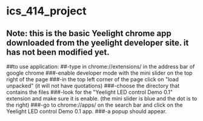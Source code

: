 # ics_414_project
## Note: this is the basic Yeelight chrome app downloaded from the yeelight developer site. it has not been modified yet. 
##to use application:
##-type in chrome://extensions/ in the address bar of google chrome
  ###-enable developer mode with the mini slider on the top right of the page
  ###-in the top left corner of the page click on "load unpacked" (it will not have quotations)
  ###-choose the directory that contains the files 
  ###-look for the "Yeelight LED control Demo 0.1" extension and make sure it is enable. (the mini slider is blue and the dot is to the right)
  ###-go to chrome://apps/ on the search bar and click on the Yeelight LED control Demo 0.1 app.
  ###-a popup should appear.
  
  
  
